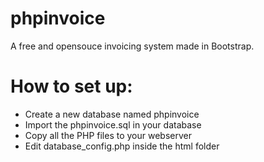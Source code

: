 phpinvoice
==========

A free and opensouce invoicing system made in Bootstrap.


How to set up:
==========
- Create a new database named phpinvoice
- Import the phpinvoice.sql in your database
- Copy all the PHP files to your webserver
- Edit database_config.php inside the html folder
